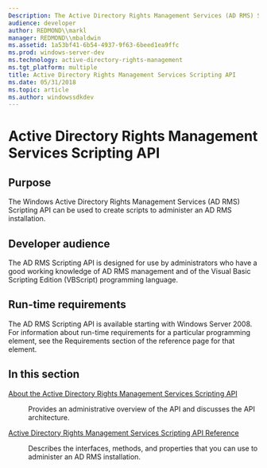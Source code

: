 ```yaml
---
Description: The Active Directory Rights Management Services (AD RMS) Scripting API can be used to create scripts to administer an AD RMS installation.
audience: developer
author: REDMOND\\markl
manager: REDMOND\\mbaldwin
ms.assetid: 1a53bf41-6b54-4937-9f63-6beed1ea9ffc
ms.prod: windows-server-dev
ms.technology: active-directory-rights-management
ms.tgt_platform: multiple
title: Active Directory Rights Management Services Scripting API
ms.date: 05/31/2018
ms.topic: article
ms.author: windowssdkdev
---
```


# Active Directory Rights Management Services Scripting API

## Purpose

The Windows Active Directory Rights Management Services (AD RMS) Scripting API can be used to create scripts to administer an AD RMS installation.

## Developer audience

The AD RMS Scripting API is designed for use by administrators who have a good working knowledge of AD RMS management and of the Visual Basic Scripting Edition (VBScript) programming language.

## Run-time requirements

The AD RMS Scripting API is available starting with Windows Server 2008. For information about run-time requirements for a particular programming element, see the Requirements section of the reference page for that element.

## In this section

<dl> <dt>

[About the Active Directory Rights Management Services Scripting API](about-the-active-directory-rights-management-services-scripting-api.md)
</dt> <dd>

Provides an administrative overview of the API and discusses the API architecture.

</dd> <dt>

[Active Directory Rights Management Services Scripting API Reference](active-directory-rights-management-services-scripting-api-reference.md)
</dt> <dd>

Describes the interfaces, methods, and properties that you can use to administer an AD RMS installation.

</dd> </dl>

 

 



